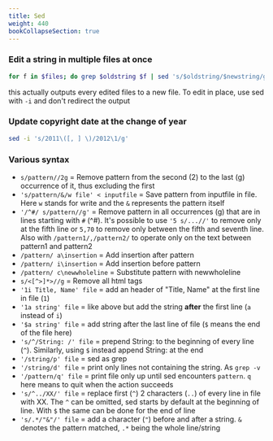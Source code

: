 ```yaml
---
title: Sed
weight: 440
bookCollapseSection: true
---
```


### Edit a string in multiple files at once

```bash
for f in $files; do grep $oldstring $f | sed 's/$oldstring/$newstring/g' $f > ${f}.new ; done`
```

this actually outputs every edited files to a new file. To edit in place, use sed with `-i` and don't redirect the output

### Update copyright date at the change of year

```bash
sed -i 's/2011\([, ] \)/2012\1/g'
```

### Various syntax

* `s/pattern//2g` = Remove pattern from the second (2) to the last (g) occurrence of it, thus excluding the first
* `'s/pattern/&/w file' < inputfile` = Save pattern from inputfile in file. Here `w` stands for write and the `&` represents the pattern itself
* `'/^#/ s/pattern//g'` = Remove pattern in all occurrences (g) that are in lines starting with `#` (^#). It's possible to use `'5 s/...//'` to remove only at the fifth line or `5,70` to remove only between the fifth and seventh line. Also with `/pattern1/,/pattern2/` to operate only on the text between pattern1 and pattern2
* `/pattern/ a\insertion` = Add insertion after pattern
* `/pattern/ i\insertion` = Add insertion before pattern
* `/pattern/ c\newwholeline` = Substitute pattern with newwholeline
* `s/<[^>]*>//g` = Remove all html tags
* `'1i Title, Name' file` = add an header of "Title, Name" at the first line in file (`1`)
* `'1a string' file` = like above but add the string **after** the first line (`a` instead of `i`)
* `'$a string' file` = add string after the last line of file (`$` means the end of the file here)
* `'s/^/String: /' file` = prepend String: to the beginning of every line (`^`). Similarly, using `$` instead append String: at the end
* `'/string/p' file` = sed as grep
* `'/string/d' file` = print only lines not containing the string. As `grep -v`
* `'/pattern/q' file` = print file only up until sed encounters `pattern`. `q` here means to quit when the action succeeds
* `'s/^../XX/' file` = replace first (`^`) 2 characters (`..`) of every line in file with XX. The `^` can be omitted, sed starts by default at the beginning of line. With `$` the same can be done for the end of line
* `'s/.*/"&"/' file` = add a character (`"`) before and after a string. `&` denotes the pattern matched, `.*` being the whole line/string
